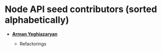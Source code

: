 Node API seed contributors (sorted alphabetically)
============================================

* **[Arman Yeghiazaryan](https://github.com/otanim)**

  * Refactorings
